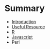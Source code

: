 # Summary

* [Introduction](README.md)
* [Useful Resource](useful_resource.md)
* [R](r/r.md)
* [Javascript](javascript/javascript.md)
* Perl


